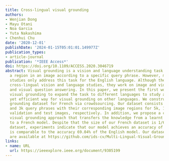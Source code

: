 ```yaml
---
title: Cross-lingual visual grounding
authors:
- Wenjian Dong
- Mayu Otani
- Noa Garcia
- Yuta Nakashima
- Chenhui Chu
date: '2020-12-01'
publishDate: '2024-01-15T05:01:01.149977Z'
publication_types:
- article-journal
publication: '*IEEE Access*'
doi: https://doi.org/10.1109/ACCESS.2020.3046719
abstract: Visual grounding is a vision and language understanding task aiming at locating
  a region in an image according to a specific query phrase. However, most previous
  studies only address this task for the English language. Although there are previous
  cross-lingual vision and language studies, they work on image and video captioning,
  and visual question answering. In this paper, we present the first work on cross-lingual
  visual grounding to expand the task to different languages to study an effective
  yet efficient way for visual grounding on other languages. We construct a visual
  grounding dataset for French via crowdsourcing. Our dataset consists of 14k, 3k,
  and 3k query phrases with their corresponding image regions for 5k, 1k, and 1k training,
  validation and test images, respectively. In addition, we propose a cross-lingual
  visual grounding approach that transfers the knowledge from a learnt English model
  to a French model. Despite that the size of our French dataset is 1/6 of the English
  dataset, experiments indicate that our model achieves an accuracy of 65.17%, which
  is comparable to the accuracy 69.04% of the English model. Our dataset and codes
  are available at https://github.com/ids-cv/Multi-Lingual-Visual-Grounding.
links:
- name: URL
  url: https://ieeexplore.ieee.org/document/9305199
---
```

